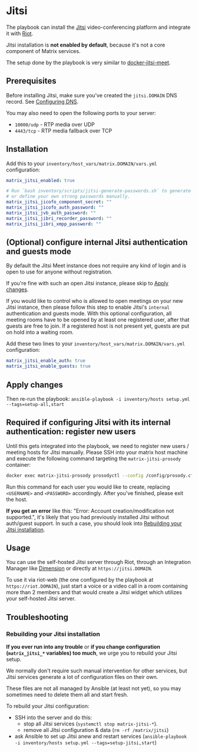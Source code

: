 # Jitsi

The playbook can install the [Jitsi](https://jitsi.org/) video-conferencing platform and integrate it with [Riot](configuring-playbook-riot-web.md).

Jitsi installation is **not enabled by default**, because it's not a core component of Matrix services.

The setup done by the playbook is very similar to [docker-jitsi-meet](https://github.com/jitsi/docker-jitsi-meet).


## Prerequisites

Before installing Jitsi, make sure you've created the `jitsi.DOMAIN` DNS record. See [Configuring DNS](configuring-dns.md).

You may also need to open the following ports to your server:

- `10000/udp` - RTP media over UDP
- `4443/tcp` - RTP media fallback over TCP


## Installation

Add this to your `inventory/host_vars/matrix.DOMAIN/vars.yml` configuration:

```yaml
matrix_jitsi_enabled: true

# Run `bash inventory/scripts/jitsi-generate-passwords.sh` to generate these passwords,
# or define your own strong passwords manually.
matrix_jitsi_jicofo_component_secret: ""
matrix_jitsi_jicofo_auth_password: ""
matrix_jitsi_jvb_auth_password: ""
matrix_jitsi_jibri_recorder_password: ""
matrix_jitsi_jibri_xmpp_password: ""
```


## (Optional) configure internal Jitsi authentication and guests mode

By default the Jitsi Meet instance does not require any kind of login and is open to use for anyone without registration.

If you're fine with such an open Jitsi instance, please skip to [Apply changes](#apply-changes).

If you would like to control who is allowed to open meetings on your new Jitsi instance, then please follow this step to enable Jitsi's `internal` authentication and guests mode. With this optional configuration, all meeting rooms have to be opened by at least one registered user, after that guests are free to join. If a registered host is not present yet, guests are put on hold into a waiting room.

Add these two lines to your `inventory/host_vars/matrix.DOMAIN/vars.yml` configuration:

```yaml
matrix_jitsi_enable_auth: true
matrix_jitsi_enable_guests: true
```

## Apply changes

Then re-run the playbook: `ansible-playbook -i inventory/hosts setup.yml --tags=setup-all,start`

## Required if configuring Jitsi with its internal authentication: register new users

Until this gets integrated into the playbook, we need to register new users / meeting hosts for Jitsi manually.
Please SSH into your matrix host machine and execute the following command targeting the `matrix-jitsi-prosody` container:

```bash
docker exec matrix-jitsi-prosody prosodyctl --config /config/prosody.cfg.lua register <USERNAME> matrix-jitsi-web <PASSWORD>
```

Run this command for each user you would like to create, replacing `<USERNAME>` and `<PASSWORD>` accordingly. After you've finished, please exit the host.

**If you get an error** like this: "Error: Account creation/modification not supported.", it's likely that you had previously installed Jitsi without auth/guest support. In such a case, you should look into [Rebuilding your Jitsi installation](#rebuilding-your-jitsi-installation).


## Usage

You can use the self-hosted Jitsi server through Riot, through an Integration Manager like [Dimension](docs/configuring-playbook-dimension.md) or directly at `https://jitsi.DOMAIN`.

To use it via riot-web (the one configured by the playbook at `https://riot.DOMAIN`), just start a voice or a video call in a room containing more than 2 members and that would create a Jitsi widget which utilizes your self-hosted Jitsi server.


## Troubleshooting

### Rebuilding your Jitsi installation

**If you ever run into any trouble** or **if you change configuration (`matrix_jitsi_*` variables) too much**, we urge you to rebuild your Jitsi setup.

We normally don't require such manual intervention for other services, but Jitsi services generate a lot of configuration files on their own.

These files are not all managed by Ansible (at least not yet), so you may sometimes need to delete them all and start fresh.

To rebuild your Jitsi configuration:

- SSH into the server and do this:
  - stop all Jitsi services (`systemctl stop matrix-jitsi-*`).
  - remove all Jitsi configuration & data (`rm -rf /matrix/jitsi`)
- ask Ansible to set up Jitsi anew and restart services (`ansible-playbook -i inventory/hosts setup.yml --tags=setup-jitsi,start`)
